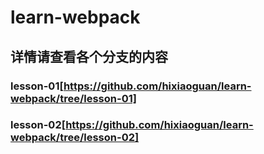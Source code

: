 # learn-webpack
## 详情请查看各个分支的内容
### lesson-01[https://github.com/hixiaoguan/learn-webpack/tree/lesson-01]
### lesson-02[https://github.com/hixiaoguan/learn-webpack/tree/lesson-02]
